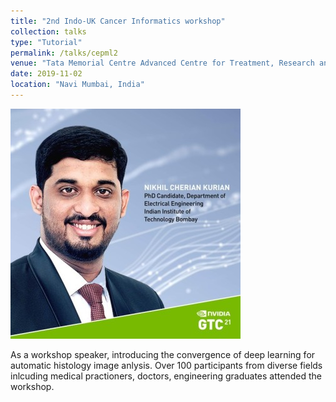 ```yaml
---
title: "2nd Indo-UK Cancer Informatics workshop"
collection: talks
type: "Tutorial"
permalink: /talks/cepml2
venue: "Tata Memorial Centre Advanced Centre for Treatment, Research and Education in Cancer "
date: 2019-11-02
location: "Navi Mumbai, India"
---
```

<img src="/images/nvidia.jpg"
     alt="Markdown Monster icon"
     style="float: center; margin-right: 10px;" />

As a workshop speaker, introducing the convergence of deep learning for automatic histology image anlysis. Over 100 participants from diverse fields inlcuding medical practioners, doctors, engineering graduates attended the workshop.
